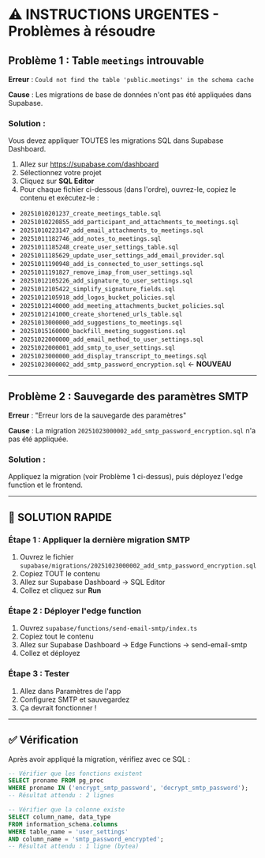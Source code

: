 # ⚠️ INSTRUCTIONS URGENTES - Problèmes à résoudre

## Problème 1 : Table `meetings` introuvable

**Erreur** : `Could not find the table 'public.meetings' in the schema cache`

**Cause** : Les migrations de base de données n'ont pas été appliquées dans Supabase.

### Solution :

Vous devez appliquer TOUTES les migrations SQL dans Supabase Dashboard.

1. Allez sur https://supabase.com/dashboard
2. Sélectionnez votre projet
3. Cliquez sur **SQL Editor**
4. Pour chaque fichier ci-dessous (dans l'ordre), ouvrez-le, copiez le contenu et exécutez-le :

- `20251010201237_create_meetings_table.sql`
- `20251010220855_add_participant_and_attachments_to_meetings.sql`
- `20251010223147_add_email_attachments_to_meetings.sql`
- `20251011182746_add_notes_to_meetings.sql`
- `20251011185248_create_user_settings_table.sql`
- `20251011185629_update_user_settings_add_email_provider.sql`
- `20251011190948_add_is_connected_to_user_settings.sql`
- `20251011191827_remove_imap_from_user_settings.sql`
- `20251012105226_add_signature_to_user_settings.sql`
- `20251012105422_simplify_signature_fields.sql`
- `20251012105918_add_logos_bucket_policies.sql`
- `20251012140000_add_meeting_attachments_bucket_policies.sql`
- `20251012141000_create_shortened_urls_table.sql`
- `20251013000000_add_suggestions_to_meetings.sql`
- `20251015160000_backfill_meeting_suggestions.sql`
- `20251022000000_add_email_method_to_user_settings.sql`
- `20251022000001_add_smtp_to_user_settings.sql`
- `20251023000000_add_display_transcript_to_meetings.sql`
- `20251023000002_add_smtp_password_encryption.sql` ← **NOUVEAU**

---

## Problème 2 : Sauvegarde des paramètres SMTP

**Erreur** : "Erreur lors de la sauvegarde des paramètres"

**Cause** : La migration `20251023000002_add_smtp_password_encryption.sql` n'a pas été appliquée.

### Solution :

Appliquez la migration (voir Problème 1 ci-dessus), puis déployez l'edge function et le frontend.

---

## 🚀 SOLUTION RAPIDE

### Étape 1 : Appliquer la dernière migration SMTP

1. Ouvrez le fichier `supabase/migrations/20251023000002_add_smtp_password_encryption.sql`
2. Copiez TOUT le contenu
3. Allez sur Supabase Dashboard → SQL Editor
4. Collez et cliquez sur **Run**

### Étape 2 : Déployer l'edge function

1. Ouvrez `supabase/functions/send-email-smtp/index.ts`
2. Copiez tout le contenu
3. Allez sur Supabase Dashboard → Edge Functions → send-email-smtp
4. Collez et déployez

### Étape 3 : Tester

1. Allez dans Paramètres de l'app
2. Configurez SMTP et sauvegardez
3. Ça devrait fonctionner !

---

## ✅ Vérification

Après avoir appliqué la migration, vérifiez avec ce SQL :

```sql
-- Vérifier que les fonctions existent
SELECT proname FROM pg_proc
WHERE proname IN ('encrypt_smtp_password', 'decrypt_smtp_password');
-- Résultat attendu : 2 lignes

-- Vérifier que la colonne existe
SELECT column_name, data_type
FROM information_schema.columns
WHERE table_name = 'user_settings'
AND column_name = 'smtp_password_encrypted';
-- Résultat attendu : 1 ligne (bytea)
```
